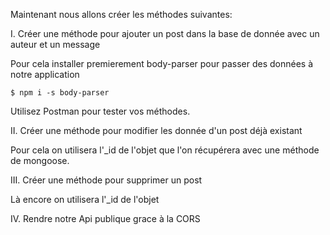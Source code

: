 Maintenant nous allons créer les méthodes suivantes:

I. Créer une méthode pour ajouter un post dans la base de donnée avec un auteur et un message
   
   Pour cela installer premierement body-parser pour passer des données à notre application
   
   <!--sec data-title="Your first command: OS X and Linux" data-id="OSX_Linux_whoami" data-collapse=true ces-->

    $ npm i -s body-parser
    
  <!--endsec-->
  
  Utilisez Postman pour tester vos méthodes.
  
  
II. Créer une méthode pour modifier les donnée d'un post déjà existant
     
   Pour cela on utilisera l'_id de l'objet que l'on récupérera avec une méthode de mongoose.
   
III. Créer une méthode pour supprimer un post

Là encore on utilisera l'_id de l'objet
   
IV. Rendre notre Api publique grace à la CORS

